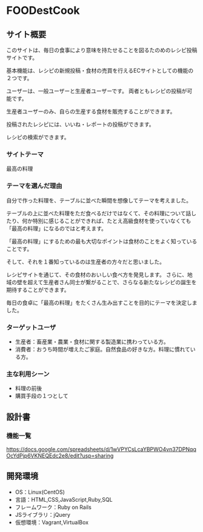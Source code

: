 # FOODestCook

## サイト概要
このサイトは、毎日の食事により意味を持たせることを図るたのめのレシピ投稿サイトです。

基本機能は、レシピの新規投稿・食材の売買を行えるECサイトとしての機能の２つです。

ユーザーは、一般ユーザーと生産者ユーザーです。
両者ともレシピの投稿が可能です。

生産者ユーザーのみ、自らの生産する食材を販売することができます。

投稿されたレシピには、いいね・レポートの投稿ができます。

レシピの検索ができます。


### サイトテーマ
最高の料理


### テーマを選んだ理由
自分で作った料理を、テーブルに並べた瞬間を想像してテーマを考えました。

テーブルの上に並べた料理をただ食べるだけではなくて、その料理について話したり、何か特別に感じることができれば、たとえ高級食材を使っていなくても「最高の料理」になるのではと考えます。

「最高の料理」にするための最も大切なポイントは食材のことをよく知っていることです。

そして、それを１番知っているのは生産者の方々だと思いました。

レシピサイトを通じて、その食材のおいしい食べ方を発見します。
さらに、地域の壁を超えて生産者さん同士が繋がることで、さらなる新たなレシピの誕生を期待することができます。

毎日の食卓に「最高の料理」をたくさん生み出すことを目的にテーマを決定しました。


### ターゲットユーザ
- 生産者：畜産業・農業・食材に関する製造業に携わっている方。
- 消費者：おうち時間が増えたご家庭。自然食品の好きな方。料理に慣れている方。

### 主な利用シーン
- 料理の前後
- 購買手段の１つとして

## 設計書



### 機能一覧
https://docs.google.com/spreadsheets/d/1wVPYCsLcaYBPWO4vn37DPNqqOcYdPjp6VKNEQEdc2e8/edit?usp=sharing


## 開発環境
- OS：Linux(CentOS)
- 言語：HTML,CSS,JavaScript,Ruby,SQL
- フレームワーク：Ruby on Rails
- JSライブラリ：jQuery
- 仮想環境：Vagrant,VirtualBox